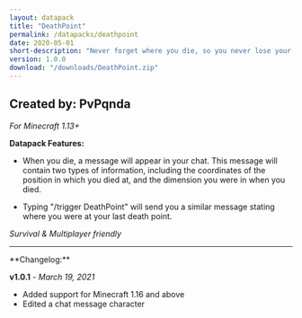 ```yaml
---
layout: datapack
title: "DeathPoint"
permalink: /datapacks/deathpoint
date: 2020-05-01
short-description: "Never forget where you die, so you never lose your items again!"
version: 1.0.0
download: "/downloads/DeathPoint.zip"
---
```

Created by: PvPqnda
-
*For Minecraft 1.13+*

**Datapack Features:**

- When you die, a message will appear in your chat. This message will contain two types of information, including the coordinates of the position in which you died at, and the dimension you were in when you died.

- Typing "/trigger DeathPoint" will send you a similar message stating where you were at your last death point.

*Survival & Multiplayer friendly*
<hr>
**Changelog:**

**v1.0.1** - *March 19, 2021*

- Added support for Minecraft 1.16 and above
- Edited a chat message character